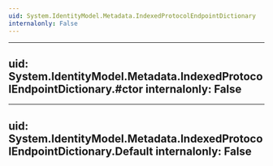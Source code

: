 ```yaml
---
uid: System.IdentityModel.Metadata.IndexedProtocolEndpointDictionary
internalonly: False
---
```


---
uid: System.IdentityModel.Metadata.IndexedProtocolEndpointDictionary.#ctor
internalonly: False
---

---
uid: System.IdentityModel.Metadata.IndexedProtocolEndpointDictionary.Default
internalonly: False
---
